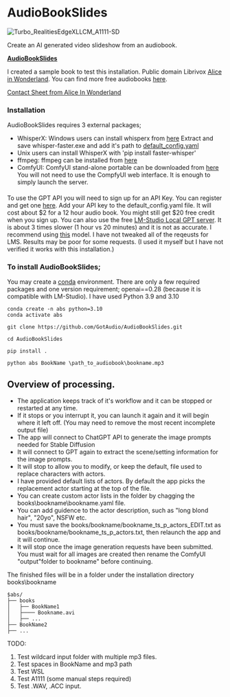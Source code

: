 # AudioBookSlides

![Turbo_RealitiesEdgeXLLCM_A1111-SD](https://github.com/GotAudio/AudioBookSlides/assets/13667229/4f30b0c5-9ab6-4940-89ca-e5ddb2235e0b)


Create an AI generated video slideshow from an audiobook.

[**AudioBookSlides**](https://github.com/GotAudio/AudioBookSlides/)<br/>

I created a sample book to test this installation. Public domain Librivox [Alice in Wonderland](https://www.youtube.com/watch?v=27SwZZ8jiBc). You can find more free audiobooks [here](https://librivox.org/).

[Contact Sheet from Alice In Wonderland](https://github.com/GotAudio/AudioBookSlides/assets/13667229/acf17491-81be-42ee-a2de-230a19922d57)


### Installation

AudioBookSlides requires 3 external packages;
- WhisperX: Windows users can install whisperx from [here](https://github.com/Purfview/whisper-standalone-win/releases/tag/faster-whisper)
Extract and save whisper-faster.exe and add it's path to [default_config.yaml](default_config.yaml)
- Unix users can install WhisperX with 'pip install faster-whisper'
- ffmpeg: ffmpeg can be installed from [here](https://github.com/BtbN/FFmpeg-Builds/releases)
- ComfyUI: ComfyUI stand-alone portable can be downloaded from [here](https://github.com/comfyanonymous/ComfyUI/releases)
You will not need to use the CompfyUI web interface. It is enough to simply launch the server.


####
To use the GPT API you will need to sign up for an API Key. You can register and get one [here](https://platform.openai.com).
Add your API key to the default_config.yaml file.  It will cost about $2 for a 12 hour audio book.  You might still get $20 free credit when you sign up.
You can also use the free [LM-Studio Local GPT server](https://lmstudio.ai/). It is about 3 times slower (1 hour vs 20 minutes) and it is not as accurate. I recommend using [this](https://huggingface.co/TheBloke/Mistral-7B-Instruct-v0.1-GGUF) model.
I have not tweaked all of the reqeusts for LMS. Results may be poor for some requests. (I used it myself but I have not verified it works with this installation.)


### To install AudioBookSlides;

You may create a [conda](https://conda.io/) environment.  There are only a few required packages and one version requirement; openai==0.28 (because it is compatible with LM-Studio).  I have used Python 3.9 and 3.10
```
conda create -n abs python=3.10
conda activate abs

git clone https://github.com/GotAudio/AudioBookSlides.git

cd AudioBookSlides

pip install .

python abs BookName \path_to_audiobook\bookname.mp3
```

## Overview of processing.

- The application keeps track of it's workflow and it can be stopped or restarted at any time. 
- If it stops or you interrupt it, you can launch it again and it will begin where it left off. (You may need to remove the most recent incomplete output file)
- The app will connect to ChatGPT API to generate the image prompts needed for Stable Diffusion
- It will connect to GPT again to extract the scene/setting information for the image prompts.
- It will stop to allow you to modify, or keep the default, file used to replace characters with actors.
- I have provided default lists of actors. By default the app picks the replacement actor starting at the top of the file.
- You can create custom actor lists in the <bookname> folder by chagging the books\bookname\bookname.yaml file. 
- You can add guidence to the actor description, such as "long blond hair", "20yo", NSFW etc.
- You must save the books/bookname/bookname_ts_p_actors_EDIT.txt as books/bookname/bookname_ts_p_actors.txt, then relaunch the app and it will continue.
- It will stop once the image generation requests have been submitted. You must wait for all images are created then rename the ComfyUI "output"folder to  bookname" before continuing.

The finished files will be in a folder under the installation directory books\bookname 

```
$abs/
├── books
│   ├── BookName1
│   ├──── Bookname.avi 
│   ├── ...
├── BookName2
├── ...
```

TODO: 
1) Test wildcard input folder with multiple mp3 files.
2) Test spaces in BookName and mp3 path
3) Test WSL
4) Test A1111 (some manual steps required)
5) Test .WAV, .ACC input.
